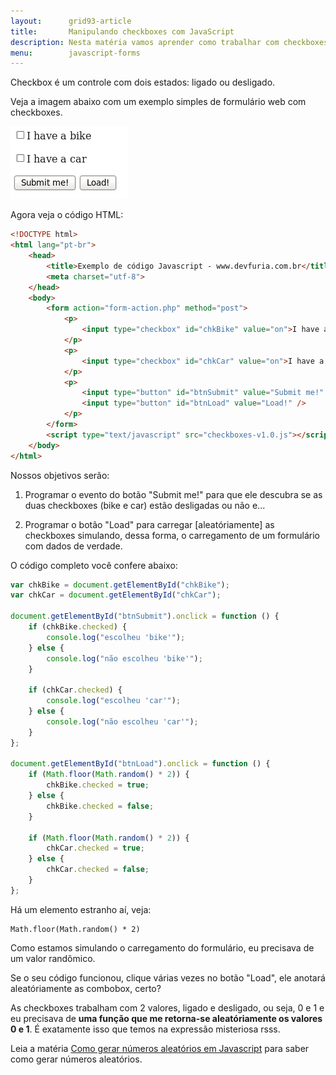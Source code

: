 ```yaml
---
layout:      grid93-article
title:       Manipulando checkboxes com JavaScript
description: Nesta matéria vamos aprender como trabalhar com checkboxes através do JavaScript
menu:        javascript-forms
---
```


Checkbox é um controle com dois estados: ligado ou desligado.

Veja a imagem abaixo com um exemplo simples de formulário web com checkboxes.

![imagem ilustrando checkboxes](form-checkboxes.png "imagem ilustrando checkboxes")

Agora veja o código HTML:

```html
<!DOCTYPE html>
<html lang="pt-br">
    <head>
        <title>Exemplo de código Javascript - www.devfuria.com.br</title>
        <meta charset="utf-8">
    </head>
    <body>
        <form action="form-action.php" method="post">
            <p>
                <input type="checkbox" id="chkBike" value="on">I have a bike
            </p>
            <p>
                <input type="checkbox" id="chkCar" value="on">I have a car
            </p>
            <p>
                <input type="button" id="btnSubmit" value="Submit me!" />
                <input type="button" id="btnLoad" value="Load!" />
            </p>
        </form>
        <script type="text/javascript" src="checkboxes-v1.0.js"></script>
    </body>
</html>
```

Nossos objetivos serão:

1. Programar o evento do botão "Submit me!" para que ele descubra se as duas checkboxes (bike e car) estão desligadas ou não e...

2. Programar o botão "Load" para carregar [aleatóriamente] as checkboxes simulando, dessa forma, o carregamento de um
formulário com dados de verdade.

O código completo você confere abaixo:

```javascript
var chkBike = document.getElementById("chkBike");
var chkCar = document.getElementById("chkCar");

document.getElementById("btnSubmit").onclick = function () {
    if (chkBike.checked) {
        console.log("escolheu 'bike'");
    } else {
        console.log("não escolheu 'bike'");
    }

    if (chkCar.checked) {
        console.log("escolheu 'car'");
    } else {
        console.log("não escolheu 'car'");
    }
};

document.getElementById("btnLoad").onclick = function () {
    if (Math.floor(Math.random() * 2)) {
        chkBike.checked = true;
    } else {
        chkBike.checked = false;
    }

    if (Math.floor(Math.random() * 2)) {
        chkCar.checked = true;
    } else {
        chkCar.checked = false;
    }
};
```

Há um elemento estranho aí, veja:

    Math.floor(Math.random() * 2)

Como estamos simulando o carregamento do formulário, eu precisava de um valor randômico.

Se o seu código funcionou, clique várias vezes no botão "Load", ele anotará aleatóriamente as combobox, certo?

As checkboxes trabalham com 2 valores, ligado e desligado, ou seja, 0 e 1 e eu precisava de __uma função que me retorna-se
aleatóriamente os valores 0 e 1__. É exatamente isso que temos na expressão misteriosa rsss.

Leia a matéria [Como gerar números aleatórios em Javascript](/javascript/numeros-aleatorios/) para saber como gerar números aleatórios.